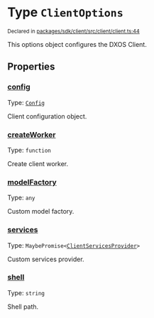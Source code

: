 # Type `ClientOptions`
<sub>Declared in [packages/sdk/client/src/client/client.ts:44](https://github.com/dxos/dxos/blob/4d6eae504/packages/sdk/client/src/client/client.ts#L44)</sub>


This options object configures the DXOS Client.

## Properties
### [config](https://github.com/dxos/dxos/blob/4d6eae504/packages/sdk/client/src/client/client.ts#L46)
Type: <code>[Config](/api/@dxos/client/classes/Config)</code>

Client configuration object.


### [createWorker](https://github.com/dxos/dxos/blob/4d6eae504/packages/sdk/client/src/client/client.ts#L54)
Type: <code>function</code>

Create client worker.


### [modelFactory](https://github.com/dxos/dxos/blob/4d6eae504/packages/sdk/client/src/client/client.ts#L50)
Type: <code>any</code>

Custom model factory.


### [services](https://github.com/dxos/dxos/blob/4d6eae504/packages/sdk/client/src/client/client.ts#L48)
Type: <code>MaybePromise&lt;[ClientServicesProvider](/api/@dxos/client/interfaces/ClientServicesProvider)&gt;</code>

Custom services provider.


### [shell](https://github.com/dxos/dxos/blob/4d6eae504/packages/sdk/client/src/client/client.ts#L52)
Type: <code>string</code>

Shell path.



